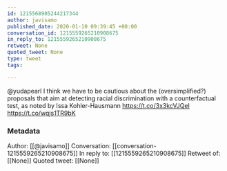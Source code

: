 ```yaml
---
id: 1215568905244217344
author: javisamo
published_date: 2020-01-10 09:39:45 +00:00
conversation_id: 1215559265210908675
in_reply_to: 1215559265210908675
retweet: None
quoted_tweet: None
type: tweet
tags:

---
```


@yudapearl I think we have to be cautious about the (oversimplified?) proposals that aim at detecting racial discrimination with a counterfactual test, as noted by Issa Kohler-Hausmann https://t.co/3x3kcVJQeI https://t.co/wqjs1TR9bK

### Metadata

Author: [[@javisamo]]
Conversation: [[conversation-1215559265210908675]]
In reply to: [[1215559265210908675]]
Retweet of: [[None]]
Quoted tweet: [[None]]
